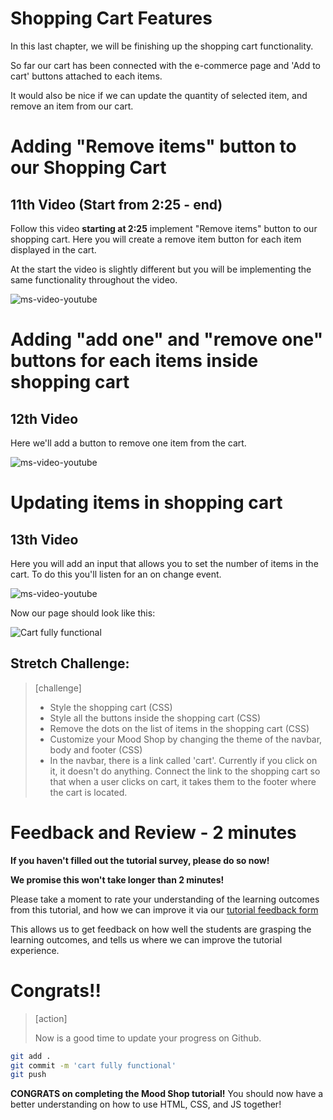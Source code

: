 # Shopping Cart Features

In this last chapter, we will be finishing up the shopping cart functionality.

So far our cart has been connected with the e-commerce page and 'Add to cart' buttons attached to each items.

It would also be nice if we can update the quantity of selected item, and remove an item from our cart.

# Adding "Remove items" button to our Shopping Cart

## 11th Video (Start from 2:25 - end)

Follow this video **starting at 2:25** implement "Remove items" button to our shopping cart. Here you will create a remove item button for each item displayed in the cart.

At the start the video is slightly different but you will be implementing the same functionality throughout the video.

![ms-video-youtube](https://www.youtube.com/embed/l2M5q2te234)


# Adding "add one" and "remove one" buttons for each items inside shopping cart

## 12th Video
Here we'll add a button to remove one item from the cart.

![ms-video-youtube](https://www.youtube.com/embed/SjV6pdFV6aI)


# Updating items in shopping cart

## 13th Video
Here you will add an input that allows you to set the number of items in the cart. To do this you'll listen for an on change event.

![ms-video-youtube](https://www.youtube.com/embed/saizM7bVaTo)

Now our page should look like this:

![Cart fully functional](assets/01_shopping-cart-features_fully-functional.png "cart fully functional")


## Stretch Challenge:

>[challenge]
>
> - Style the shopping cart (CSS)
> - Style all the buttons inside the shopping cart (CSS)
> - Remove the dots on the list of items in the shopping cart (CSS)
> - Customize your Mood Shop by changing the theme of the navbar, body and footer (CSS)
> - In the navbar, there is a link called 'cart'. Currently if you click on it, it doesn't do anything. Connect the link to the shopping cart so that when a user clicks on cart, it takes them to the footer where the cart is located.



# Feedback and Review - 2 minutes

**If you haven't filled out the tutorial survey, please do so now!**

**We promise this won't take longer than 2 minutes!**

Please take a moment to rate your understanding of the learning outcomes from this tutorial, and how we can improve it via our [tutorial feedback form](https://forms.gle/BrEWZioQ566MSXMH6)

This allows us to get feedback on how well the students are grasping the learning outcomes, and tells us where we can improve the tutorial experience.


# Congrats!!

> [action]
>
> Now is a good time to update your progress on Github.
>
```bash
git add .
git commit -m 'cart fully functional'
git push
```

**CONGRATS on completing the Mood Shop tutorial!** You should now have a better understanding on how to use HTML, CSS, and JS together!
